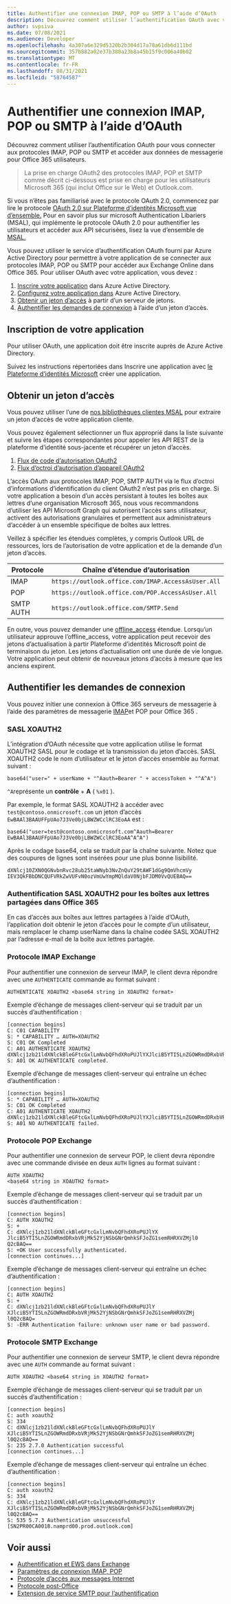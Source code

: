 ```yaml
---
title: Authentifier une connexion IMAP, POP ou SMTP à l’aide d’OAuth
description: Découvrez comment utiliser l’authentification OAuth avec vos applications IMAP, POP et SMTP.
author: svpsiva
ms.date: 07/08/2021
ms.audience: Developer
ms.openlocfilehash: 4a307a6e329d5320b2b304d17a78a61db6d111bd
ms.sourcegitcommit: 357b882a02e37b380a23b8a45b15f9c006a40b02
ms.translationtype: MT
ms.contentlocale: fr-FR
ms.lasthandoff: 08/31/2021
ms.locfileid: "58764587"
---
```

# <a name="authenticate-an-imap-pop-or-smtp-connection-using-oauth"></a>Authentifier une connexion IMAP, POP ou SMTP à l’aide d’OAuth

Découvrez comment utiliser l’authentification OAuth pour vous connecter aux protocoles IMAP, POP ou SMTP et accéder aux données de messagerie pour Office 365 utilisateurs.

> La prise en charge OAuth2 des protocoles IMAP, POP et SMTP comme décrit ci-dessous est prise en charge pour les utilisateurs Microsoft 365 (qui inclut Office sur le Web) et Outlook.com.

Si vous n’êtes pas familiarisé avec le protocole OAuth 2.0, commencez par lire le protocole [OAuth 2.0 sur Plateforme d’identités Microsoft vue d’ensemble.](/azure/active-directory/develop/active-directory-v2-protocols) Pour en savoir plus sur microsoft Authentication Libariers (MSAL), qui implémente le protocole OAuth 2.0 pour authentifier les utilisateurs et accéder aux API sécurisées, lisez la vue d’ensemble de [MSAL.](/azure/active-directory/develop/msal-overview)

Vous pouvez utiliser le service d’authentification OAuth fourni par Azure Active Directory pour permettre à votre application de se connecter aux protocoles IMAP, POP ou SMTP pour accéder aux Exchange Online dans Office 365. Pour utiliser OAuth avec votre application, vous devez :

1. [Inscrire votre application](#register-your-application) dans Azure Active Directory.
1. [Configurez votre application dans](#configure-your-application) Azure Active Directory.
1. [Obtenir un jeton d’accès](#get-an-access-token) à partir d’un serveur de jetons.
1. [Authentifier les demandes de connexion](#authenticate-connection-requests) à l’aide d’un jeton d’accès.

## <a name="register-your-application"></a>Inscription de votre application

Pour utiliser OAuth, une application doit être inscrite auprès de Azure Active Directory.

Suivez les instructions répertoriées dans Inscrire une application avec [le Plateforme d’identités Microsoft](/azure/active-directory/develop/quickstart-register-app) créer une application.

## <a name="get-an-access-token"></a>Obtenir un jeton d’accès

Vous pouvez utiliser l’une de [nos bibliothèques clientes MSAL](/azure/active-directory/develop/msal-overview) pour extraire un jeton d’accès de votre application cliente.

Vous pouvez également sélectionner un flux approprié dans la liste suivante et suivre les étapes correspondantes pour appeler les API REST de la plateforme d’identité sous-jacente et récupérer un jeton d’accès.

1. [Flux de code d’autorisation OAuth2](/azure/active-directory/develop/v2-oauth2-auth-code-flow)
1. [Flux d’octroi d’autorisation d’appareil OAuth2](/azure/active-directory/develop/v2-oauth2-device-code)

L’accès OAuth aux protocoles IMAP, POP, SMTP AUTH via le flux d’octroi d’informations d’identification du client OAuth2 n’est pas pris en charge. Si votre application a besoin d’un accès persistant à toutes les boîtes aux lettres d’une organisation Microsoft 365, nous vous recommandons d’utiliser les API Microsoft Graph qui autorisent l’accès sans utilisateur, activent des autorisations granulaires et permettent aux administrateurs d’accéder à un ensemble spécifique de boîtes aux lettres.

Veillez à spécifier les étendues complètes, y compris Outlook URL de ressources, lors de l’autorisation de votre application et de la demande d’un jeton d’accès.

| Protocole  | Chaîne d’étendue d’autorisation |
|-----------|-------------------------|
| IMAP      | `https://outlook.office.com/IMAP.AccessAsUser.All` |
| POP       | `https://outlook.office.com/POP.AccessAsUser.All`  |
| SMTP AUTH | `https://outlook.office.com/SMTP.Send`             |

En outre, vous pouvez demander une [offline_access](/azure/active-directory/develop/v2-permissions-and-consent#offline_access) étendue. Lorsqu’un utilisateur approuve l’offline_access, votre application peut recevoir des jetons d’actualisation à partir Plateforme d’identités Microsoft point de terminaison du jeton. Les jetons d’actualisation ont une durée de vie longue. Votre application peut obtenir de nouveaux jetons d’accès à mesure que les anciens expirent.

## <a name="authenticate-connection-requests"></a>Authentifier les demandes de connexion

Vous pouvez initier une connexion à Office 365 serveurs de messagerie à l’aide des paramètres de messagerie [IMAP](https://support.office.com/article/pop-and-imap-email-settings-for-outlook-8361e398-8af4-4e97-b147-6c6c4ac95353)et POP pour Office 365 .

### <a name="sasl-xoauth2"></a>SASL XOAUTH2

L’intégration d’OAuth nécessite que votre application utilise le format XOAUTH2 SASL pour le codage et la transmission du jeton d’accès. SASL XOAUTH2 code le nom d’utilisateur et le jeton d’accès ensemble au format suivant :

```text
base64("user=" + userName + "^Aauth=Bearer " + accessToken + "^A^A")
```

`^A`représente un **contrôle**  +  **A** ( `%x01` ).

Par exemple, le format SASL XOAUTH2 à accéder avec `test@contoso.onmicrosoft.com` un jeton d’accès `EwBAAl3BAAUFFpUAo7J3Ve0bjLBWZWCclRC3EoAA` est :

```text
base64("user=test@contoso.onmicrosoft.com^Aauth=Bearer EwBAAl3BAAUFFpUAo7J3Ve0bjLBWZWCclRC3EoAA^A^A")
```

Après le codage base64, cela se traduit par la chaîne suivante. Notez que des coupures de lignes sont insérées pour une plus bonne lisibilité.

```text
dXNlcj10ZXN0QGNvbnRvc28ub25taWNyb3NvZnQuY29tAWF1dGg9QmVhcmVy
IEV3QkFBbDNCQUFVRkZwVUFvN0ozVmUwYmpMQldaV0NjbFJDM0VvQUEBAQ==
```

### <a name="sasl-xoauth2-authentication-for-shared-mailboxes-in-office-365"></a>Authentification SASL XOAUTH2 pour les boîtes aux lettres partagées dans Office 365

En cas d’accès aux boîtes aux lettres partagées à l’aide d’OAuth, l’application doit obtenir le jeton d’accès pour le compte d’un utilisateur, mais remplacer le champ userName dans la chaîne codée SASL XOAUTH2 par l’adresse e-mail de la boîte aux lettres partagée. 

### <a name="imap-protocol-exchange"></a>Protocole IMAP Exchange

Pour authentifier une connexion de serveur IMAP, le client devra répondre avec une `AUTHENTICATE` commande au format suivant :

```text
AUTHENTICATE XOAUTH2 <base64 string in XOAUTH2 format>
```

Exemple d’échange de messages client-serveur qui se traduit par un succès d’authentification :

```text
[connection begins]
C: C01 CAPABILITY
S: * CAPABILITY … AUTH=XOAUTH2
S: C01 OK Completed
C: A01 AUTHENTICATE XOAUTH2 dXNlcj1zb21ldXNlckBleGFtcGxlLmNvbQFhdXRoPUJlYXJlciB5YTI5LnZGOWRmdDRxbVRjMk52YjNSbGNrQmhkSFJoZG1semRHRXVZMjl0Q2cBAQ==
S: A01 OK AUTHENTICATE completed.
```

Exemple d’échange de messages client-serveur qui entraîne un échec d’authentification :

```text
[connection begins]
S: * CAPABILITY … AUTH=XOAUTH2
S: C01 OK Completed
C: A01 AUTHENTICATE XOAUTH2 dXNlcj1zb21ldXNlckBleGFtcGxlLmNvbQFhdXRoPUJlYXJlciB5YTI5LnZGOWRmdDRxbVRjMk52YjNSbGNrQmhkSFJoZG1semRHRXVZMjl0Q2cBAQ==
S: A01 NO AUTHENTICATE failed.
```

### <a name="pop-protocol-exchange"></a>Protocole POP Exchange

Pour authentifier une connexion de serveur POP, le client devra répondre avec une commande divisée en deux `AUTH` lignes au format suivant :    

```text 
AUTH XOAUTH2 
<base64 string in XOAUTH2 format>   
``` 

Exemple d’échange de messages client-serveur qui se traduit par un succès d’authentification :    

```text 
[connection begins] 
C: AUTH XOAUTH2     
S: +    
C: dXNlcj1zb21ldXNlckBleGFtcGxlLmNvbQFhdXRoPUJlYX   
JlciB5YTI5LnZGOWRmdDRxbVRjMk52YjNSbGNrQmhkSFJoZG1semRHRXVZMjl0  
Q2cBAQ==    
S: +OK User successfully authenticated. 
[connection continues...]   
``` 

Exemple d’échange de messages client-serveur qui entraîne un échec d’authentification :    

```text 
[connection begins] 
C: AUTH XOAUTH2     
S: +    
C: dXNlcj1zb21ldXNlckBleGFtcGxlLmNvbQFhdXRoPUJlY    
XJlciB5YTI5LnZGOWRmdDRxbVRjMk52YjNSbGNrQmhkSFJoZG1semRHRXVZMj   
l0Q2cBAQ=   
S: -ERR Authentication failure: unknown user name or bad password.  
```

### <a name="smtp-protocol-exchange"></a>Protocole SMTP Exchange

Pour authentifier une connexion de serveur SMTP, le client devra répondre avec une `AUTH` commande au format suivant :

```text
AUTH XOAUTH2 <base64 string in XOAUTH2 format>
```

Exemple d’échange de messages client-serveur qui se traduit par un succès d’authentification :

```text
[connection begins]
C: auth xoauth2
S: 334
C: dXNlcj1zb21ldXNlckBleGFtcGxlLmNvbQFhdXRoPUJlY
XJlciB5YTI5LnZGOWRmdDRxbVRjMk52YjNSbGNrQmhkSFJoZG1semRHRXVZMj
l0Q2cBAQ==
S: 235 2.7.0 Authentication successful
[connection continues...]
```

Exemple d’échange de messages client-serveur qui entraîne un échec d’authentification :

```text
[connection begins]
C: auth xoauth2
S: 334
C: dXNlcj1zb21ldXNlckBleGFtcGxlLmNvbQFhdXRoPUJlY
XJlciB5YTI5LnZGOWRmdDRxbVRjMk52YjNSbGNrQmhkSFJoZG1semRHRXVZMj
l0Q2cBAQ==
S: 535 5.7.3 Authentication unsuccessful [SN2PR00CA0018.namprd00.prod.outlook.com]
```

## <a name="see-also"></a>Voir aussi

- [Authentification et EWS dans Exchange](../exchange-web-services/authentication-and-ews-in-exchange.md)
- [Paramètres de connexion IMAP, POP](https://support.office.com/article/pop-and-imap-email-settings-for-outlook-8361e398-8af4-4e97-b147-6c6c4ac95353)
- [Protocole d’accès aux messages Internet](https://tools.ietf.org/html/rfc3501)
- [Protocole post-Office](https://tools.ietf.org/html/rfc1081)
- [Extension de service SMTP pour l’authentification](https://tools.ietf.org/html/rfc4954)
